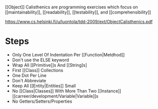 [[Object]] Calisthenics are programming exercises which focus on [[maintainability]], [[readability]], [[testability]], and [[comprehensibility]]

https://www.cs.helsinki.fi/u/luontola/tdd-2009/ext/ObjectCalisthenics.pdf

# Steps

- Only One Level Of Indentation Per [[Function|Metdhod]]
- Don't use the ELSE keyword
- Wrap All [[Primitive]]s And [[String]s]
- First [[Class]] Collections
- One Dot Per Line
- Don't Abbreviate
- Keep All [[Entity|Entities]] Small
- No [[Class|Classes]] With More Than Two [[Instance]] [[carreer/development/Variable|Variable]]s
- No Getters/Setters/Properties
